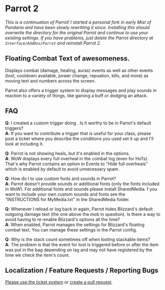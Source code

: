 # Parrot 2

_This is a continuation of Parrot! I started a personal fork in early Mist of
Pandaria and have been slowly rewritting it since. Installing this should
overwrite the directory for the original Parrot and continue to use your
existing settings. If you have problems, just delete the Parrot directory at
`Interface/AddOns/Parrot` and reinstall Parrot 2._

## Floating Combat Text of awesomeness.

Displays combat (damage, healing, auras) events as well as other events (loot,
cooldown available, power change, repuation, kills, and more) as moving text
and numbers across the screen.

Parrot also offers a trigger system to display messages and play sounds in
reaction to a variety of things, like gaining a buff or dodging an attack.

## FAQ
**Q**: I created a custom trigger doing <something>. Is it worthy to be in
Parrot's default triggers?  
**A**: If you want to contribute a trigger that is useful for your class,
please post a ticket where you describe the conditions you used set it up
and I'll look at including it.

**Q**: Parrot is not showing heals, but it's enabled in the options.  
**A**: WoW displays every full overheal in the combat log (even for HoTs).
That's why Parrot contains an option in Events to "Hide full overheals" which
is enabled by default to avoid unnecessary spam.

**Q**: How do I to use custom fonts and sounds in Parrot?  
**A**: Parrot doesn't provide sounds or additional fonts (only the fonts
included in WoW). For additional fonts and sounds please install SharedMedia.
f you want to include your own custom sounds and fonts see the "INSTRUCTIONS
for MyMedia.txt" in the SharedMedia folder.

**Q**: Whenever I reload or log back in again, Parrot hides Blizzard's default
outgoing damage text (the one above the mob in question). Is there a way to
avoid having to re-enable Blizzard's options all the time?  
**A**: When enabled, Parrot manages the settings for Blizzard's floating combat
text. You can manage these settings in the Parrot config.

**Q**: Why is the stack count sometimes off when looting stackable items?  
**A**: The problem is that the event for loot is triggered before or after the
item was put in the bag depending on lag and may not have registered by the
time we check the item's count.

## Localization / Feature Requests / Reporting Bugs
[Please use the ticket system](https://github.com/nebularg/Parrot2/issues) or
[create a pull request](https://github.com/nebularg/Parrot2).
